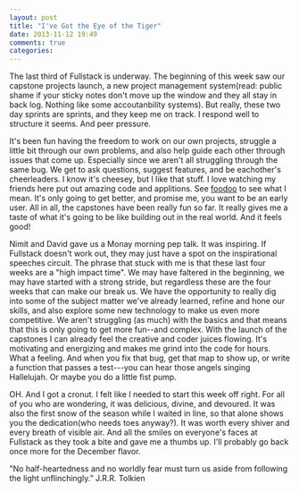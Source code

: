 ```yaml
---
layout: post
title: "I've Got the Eye of the Tiger"
date: 2013-11-12 19:49
comments: true
categories:
---
```


The last third of Fullstack is underway. The beginning of this week saw our capstone projects launch, a new project management system(read: public shame if your sticky notes don't move up the window and they all stay in back log. Nothing like some accoutanbility systems). But really, these two day sprints are sprints, and they keep me on track. I respond well to structure it seems. And peer pressure.


It's been fun having the freedom to work on our own projects, struggle a little bit through our own problems, and also help guide each other through issues that come up. Especially since we aren't all struggling through the same bug. We get to ask questions, suggest features, and be eachother's cheerleaders. I know it's cheesey, but I like that stuff. I love watching my friends here put out amazing code and applitions. See [foodoo](http://foodoo.io) to see what I mean. It's only going to get better, and promise me, you want to be an early user. All in all, the capstones have been really fun so far. It really gives me a taste of what it's going to be like building out in the real world. And it feels good!


Nimit and David gave us a Monay morning pep talk. It was inspiring. If Fullstack doesn't work out, they may just have a spot on the inspirational speeches circuit. The phrase that stuck with me is that these last four weeks are a "high impact time". We may have faltered in the beginning, we may have started with a strong stride, but regardless these are the four weeks that can make our break us. We have the opportunity to really dig into some of the subject matter we've already learned, refine and hone our skills, and also explore some new technology to make us even more competitive. We aren't struggling (as much) with the basics and that means that this is only going to get more fun--and complex. With the launch of the capstones I can already feel the creative and coder juices flowing. It's motivating and energizing and makes me grind into the code for hours. What a feeling. And when you fix that bug, get that map to show up, or write a function that passes a test---you can hear those angels singing Hallelujah. Or maybe you do a little fist pump.

OH. And I got a cronut. I felt like I needed to start this week off right. For all of you who are wondering, it was delicious, divine, and devoured. It was also the first snow of the season while I waited in line, so that alone shows you the dedication(who needs toes anyway?). It was worth every shiver and every breath of visible air. And all the smiles on everyone's faces at Fullstack as they took a bite and gave me a thumbs up. I'll probably go back once more for the December flavor.


"No half-heartedness and no worldly fear must turn us aside from following the light unflinchingly.” J.R.R. Tolkien
